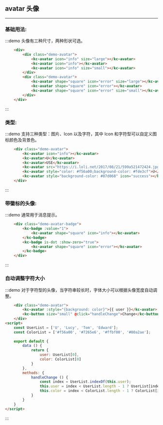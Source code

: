 <style lang="scss">
	.demo-avatar{
		margin-bottom:10px;
		>.ivu-avatar{
			margin-right: 16px;
		}
	}
	</style>
## avatar 头像
-------------------

### 基础用法:
:::demo 头像有三种尺寸，两种形状可选。
```html
	<div>
		<div class="demo-avatar">
			<kc-avatar icon="info" size="large"></kc-avatar>
			<kc-avatar icon="info"></kc-avatar>
			<kc-avatar icon="info" size="small"></kc-avatar>
		</div>
		<div class="demo-avatar">
			<kc-avatar shape="square" icon="error" size="large"></kc-avatar>
			<kc-avatar shape="square" icon="error"></kc-avatar>
			<kc-avatar shape="square" icon="error" size="small"></kc-avatar>
		</div>
	</div>
```
:::

### 类型:
:::demo  支持三种类型：图片、Icon 以及字符，其中 Icon 和字符型可以自定义图标颜色及背景色。
```html
	<div class="demo-avatar">
		<kc-avatar icon="info"></kc-avatar>
		<kc-avatar>U</kc-avatar>
		<kc-avatar>USE</kc-avatar>
		<kc-avatar src="https://i.loli.net/2017/08/21/599a521472424.jpg"></kc-avatar>
		<kc-avatar style="color: #f56a00;background-color: #fde3cf">U</kc-avatar>
		<kc-avatar style="background-color: #87d068" icon="success"></kc-avatar>
	</div>
```
:::

### 带徽标的头像:
:::demo  通常用于消息提示。
```html
	<div class="demo-avatar-badge">
		<kc-badge :value="1">
			<kc-avatar shape="square" icon="info"></kc-avatar>
		</kc-badge>
		<kc-badge is-dot :show-zero="true">
			<kc-avatar shape="square" icon="error"></kc-avatar>
		</kc-badge>
	</div>
```
:::

### 自动调整字符大小
:::demo  对于字符型的头像，当字符串较长时，字体大小可以根据头像宽度自动调整。
```html
	<div class="demo-avatar">
		<kc-avatar :style="{background: color}">{{ user }}</kc-avatar>
		<kc-button size="small" @click="handleChange">Change</kc-button>
	</div>
<script>
    const UserList = ['U', 'Lucy', 'Tom', 'Edward'];
    const ColorList = ['#f56a00', '#7265e6', '#ffbf00', '#00a2ae'];
    
    export default {
        data () {
            return {
                user: UserList[0],
                color: ColorList[0]
            }
        },
        methods: {
            handleChange () {
                const index = UserList.indexOf(this.user);
                this.user = index < UserList.length - 1 ? UserList[index + 1] : UserList[0];
                this.color = index < ColorList.length - 1 ? ColorList[index + 1] : ColorList[0];
            }
        }        
    }
</script>
```
:::
